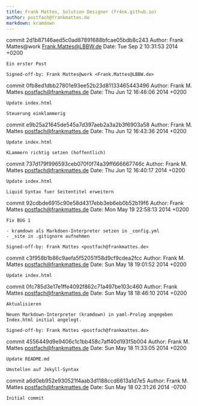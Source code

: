 ```yaml
---
title: Frank Mattes, Solution Designer (fr4nk.github.io)
author: postfach@frankmattes.de
markdown: kramdown
---
```

commit 2d1b87146aed5c0ad87891688bfcae05bdb8c243
Author: Frank Mattes@work <Frank.Mattes@LBBW.de>
Date:   Tue Sep 2 10:31:53 2014 +0200

    Ein erster Post
    
    Signed-off-by: Frank Mattes@work <Frank.Mattes@LBBW.de>

commit 0fb8ed1dbb27801e93ee52b23d81133465443496
Author: Frank M. Mattes <postfach@frankmattes.de>
Date:   Thu Jun 12 16:46:06 2014 +0200

    Update index.html
    
    Steuerung einklammerig

commit e9b25a21645de545a7d397aeb2a3a2b3f6903a58
Author: Frank M. Mattes <postfach@frankmattes.de>
Date:   Thu Jun 12 16:43:36 2014 +0200

    Update index.html
    
    KLammern richtig setzen (hoffentlich)

commit 737d179f996593ceb070f0f74a39ff666667746c
Author: Frank M. Mattes <postfach@frankmattes.de>
Date:   Thu Jun 12 16:40:17 2014 +0200

    Update index.html
    
    Liquid Syntax fuer Seitentitel erweitern

commit 92cdbde6915c90e58d4317ebb3eb6eb0b52b19f6
Author: Frank Mattes <postfach@frankmattes.de>
Date:   Mon May 19 22:58:13 2014 +0200

    Fix BUG 1
    
    - kramdown als Markdoen-Interpreter setzen in _config.yml
    - _site in .gitignore aufnehmen
    
    Signed-off-by: Frank Mattes <postfach@frankmattes.de>

commit c3f958b1b86c9aefa5f52051f58d9cf9cdea2fcc
Author: Frank M. Mattes <postfach@frankmattes.de>
Date:   Sun May 18 19:01:52 2014 +0200

    Update index.html

commit 0fc785d3e17e1ffe4092f862c71a497be103c460
Author: Frank Mattes <postfach@frankmattes.de>
Date:   Sun May 18 18:46:10 2014 +0200

    Aktualisieren
    
    Neuen Markdown-Interpreter (kramdown) in yaml-Prolog angegeben
    Index.html initial angelegt.
    
    Signed-off-by: Frank Mattes <postfach@frankmattes.de>

commit 4556449d9e9406c1c1bb458c7aff40d193f5b004
Author: Frank M. Mattes <postfach@frankmattes.de>
Date:   Sun May 18 11:33:05 2014 +0200

    Update README.md
    
    Umstellen auf Jekyll-Syntax

commit a6d0eb952e930521f4aab3d1188ccd6613a1d7e5
Author: Frank M. Mattes <postfach@frankmattes.de>
Date:   Sun May 18 02:31:26 2014 -0700

    Initial commit

